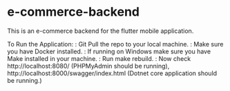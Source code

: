 # e-commerce-backend
This is an e-commerce backend for the flutter mobile application.


To Run the Application:
: Git Pull the repo to your local machine.
: Make sure you have Docker installed.
: If running on Windows make sure you have Make installed in your machine.
: Run make rebuild.
: Now check http://localhost:8080/ (PHPMyAdmin should be running), http://localhost:8000/swagger/index.html (Dotnet core application should be running.)
